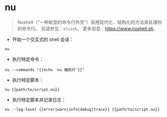 # nu

> Nushell（“一种新型的命令行外壳”）采用现代化、结构化的方法来处理你的命令行。
> 另请参见：`elvish`。
> 更多信息：<https://www.nushell.sh>。

- 开始一个交互式的 shell 会话：

`nu`

- 执行特定命令：

`nu --commands "{{echo 'nu 被执行'}}"`

- 执行特定脚本：

`nu {{path/to/script.nu}}`

- 执行特定脚本并记录日志：

`nu --log-level {{error|warn|info|debug|trace}} {{path/to/script.nu}}`
